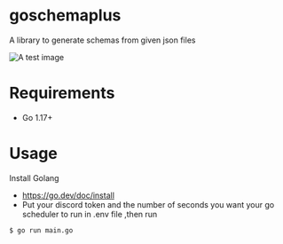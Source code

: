 # goschemaplus

A library to generate schemas from given json files

![A test image](https://golangexample.com/content/images/2021/11/Snipaste_2021-11-20_17-28-23.jpg)


# Requirements

* Go 1.17+

# Usage

Install Golang



* https://go.dev/doc/install
* Put your discord token and the number of seconds you want your go scheduler to run in .env file ,then run

```console
$ go run main.go
```

